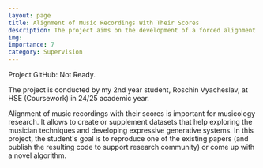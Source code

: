 ```yaml
---
layout: page
title: Alignment of Music Recordings With Their Scores
description: The project aims on the development of a forced alignment algorithm for music recordings and their scores.
img:
importance: 7
category: Supervision
---
```


Project GitHub: Not Ready.

The project is conducted by my 2nd year student, Roschin Vyacheslav, at HSE (Coursework) in 24/25 academic year. 

Alignment of music recordings with their scores is important for musicology research. It allows to create or supplement datasets that help exploring the musician techniques and developing expressive generative systems. In this project, the student's goal is to reproduce one of the existing papers (and publish the resulting code to support research community) or come up with a novel algorithm.